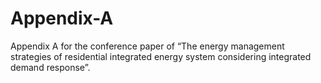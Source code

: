 # Appendix-A
Appendix A for the conference paper of “The energy management strategies of residential integrated energy system considering integrated demand response”. 

